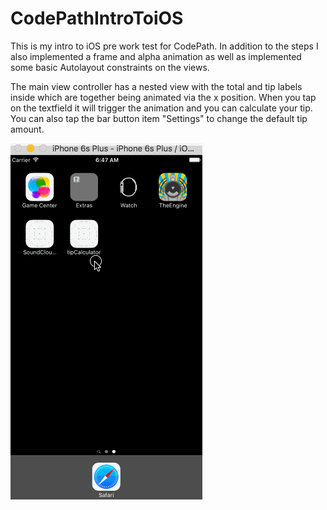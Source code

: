 # CodePathIntroToiOS

This is my intro to iOS pre work test for CodePath. In addition to the steps I also implemented a frame and alpha animation as well as implemented some basic Autolayout constraints on the views.

The main view controller has a nested view with the total and tip labels inside which are together being animated via the x position. When you tap on the textfield it will trigger the animation and you can calculate your tip. You can also tap the bar button item "Settings" to change the default tip amount.

![alt tag](walkthrough.gif)
